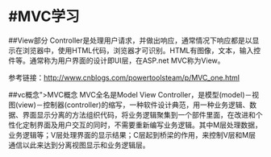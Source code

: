 #MVC学习
==========
##View部分
Controller是处理用户请求，并做出响应，通常情况下响应都是以显示在浏览器中，使用HTML代码，浏览器才可识别。HTML有图像，文本，输入控件等。通常称为用户界面的设计即UI层，在ASP.net MVC称为View。

参考链接：http://www.cnblogs.com/powertoolsteam/p/MVC_one.html

##vc概念">MVC概念
MVC全名是Model View Controller，是模型(model)－视图(view)－控制器(controller)的缩写，一种软件设计典范，用一种业务逻辑、数据、界面显示分离的方法组织代码，将业务逻辑聚集到一个部件里面，在改进和个性化定制界面及用户交互的同时，不需要重新编写业务逻辑。其中M层处理数据，业务逻辑等；V层处理界面的显示结果；C层起到桥梁的作用，来控制V层和M层通信以此来达到分离视图显示和业务逻辑层。